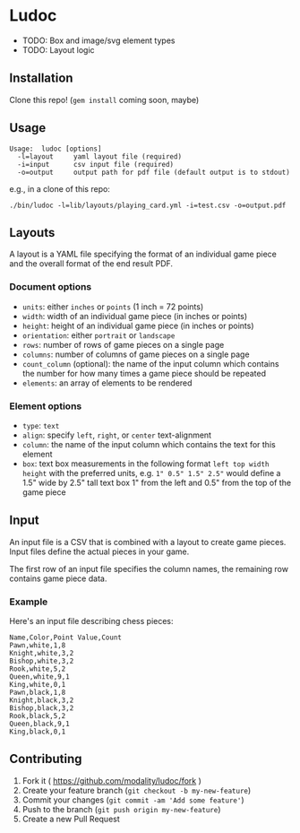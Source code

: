 # Ludoc

* TODO: Box and image/svg element types
* TODO: Layout logic

## Installation

Clone this repo! (`gem install` coming soon, maybe)

## Usage

```
Usage:  ludoc [options]
  -l=layout     yaml layout file (required)
  -i=input      csv input file (required)
  -o=output     output path for pdf file (default output is to stdout)
```

e.g., in a clone of this repo:

```
./bin/ludoc -l=lib/layouts/playing_card.yml -i=test.csv -o=output.pdf
```

## Layouts

A layout is a YAML file specifying the format of an individual game piece and the overall format of the end result PDF.

### Document options
* `units`: either `inches` or `points` (1 inch = 72 points)
* `width`: width of an individual game piece (in inches or points)
* `height`: height of an individual game piece (in inches or points)
* `orientation`: either `portrait` or `landscape`
* `rows`: number of rows of game pieces on a single page
* `columns`: number of columns of game pieces on a single page
* `count_column` (optional): the name of the input column which contains the number for how many times a game piece should be repeated
* `elements`: an array of elements to be rendered

### Element options
* `type`: `text`
* `align`: specify `left`, `right`, or `center` text-alignment
* `column`: the name of the input column which contains the text for this element
* `box`: text box measurements in the following format `left top width height` with the preferred units, e.g. `1" 0.5" 1.5" 2.5"` would define a 1.5" wide by 2.5" tall text box 1" from the left and 0.5" from the top of the game piece

## Input

An input file is a CSV that is combined with a layout to create game pieces. Input files define the actual pieces in your game.

The first row of an input file specifies the column names, the remaining row contains game piece data.

### Example

Here's an input file describing chess pieces:

```
Name,Color,Point Value,Count
Pawn,white,1,8
Knight,white,3,2
Bishop,white,3,2
Rook,white,5,2
Queen,white,9,1
King,white,0,1
Pawn,black,1,8
Knight,black,3,2
Bishop,black,3,2
Rook,black,5,2
Queen,black,9,1
King,black,0,1
```

## Contributing

1. Fork it ( https://github.com/modality/ludoc/fork )
2. Create your feature branch (`git checkout -b my-new-feature`)
3. Commit your changes (`git commit -am 'Add some feature'`)
4. Push to the branch (`git push origin my-new-feature`)
5. Create a new Pull Request
